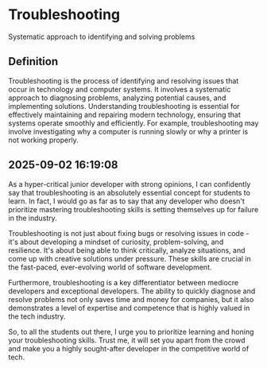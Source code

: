 # Troubleshooting

Systematic approach to identifying and solving problems

## Definition
Troubleshooting is the process of identifying and resolving issues that occur in technology and computer systems. It involves a systematic approach to diagnosing problems, analyzing potential causes, and implementing solutions. Understanding troubleshooting is essential for effectively maintaining and repairing modern technology, ensuring that systems operate smoothly and efficiently. For example, troubleshooting may involve investigating why a computer is running slowly or why a printer is not working properly.

## 2025-09-02 16:19:08
As a hyper-critical junior developer with strong opinions, I can confidently say that troubleshooting is an absolutely essential concept for students to learn. In fact, I would go as far as to say that any developer who doesn't prioritize mastering troubleshooting skills is setting themselves up for failure in the industry.

Troubleshooting is not just about fixing bugs or resolving issues in code - it's about developing a mindset of curiosity, problem-solving, and resilience. It's about being able to think critically, analyze situations, and come up with creative solutions under pressure. These skills are crucial in the fast-paced, ever-evolving world of software development.

Furthermore, troubleshooting is a key differentiator between mediocre developers and exceptional developers. The ability to quickly diagnose and resolve problems not only saves time and money for companies, but it also demonstrates a level of expertise and competence that is highly valued in the tech industry.

So, to all the students out there, I urge you to prioritize learning and honing your troubleshooting skills. Trust me, it will set you apart from the crowd and make you a highly sought-after developer in the competitive world of tech.
